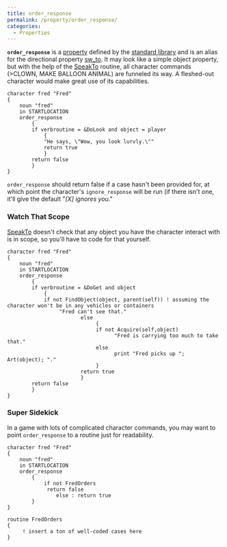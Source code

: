 ```yaml
---
title: order_response
permalink: /property/order_response/
categories: 
  - Properties
---
```


**`order_response`** is a [property](properties/) defined by the
[standard library](library/) and is an alias for the
directional property [sw_to](directions/sw_to/). It may look like a
simple object property, but with the help of the
[SpeakTo](parsing/speakto/) routine, all character commands
(&gt;CLOWN, MAKE BALLOON ANIMAL) are funneled its way. A fleshed-out
character would make great use of its capabilities.

    character fred "Fred"
    {
        noun "fred"
        in STARTLOCATION
        order_response
            {
            if verbroutine = &DoLook and object = player
                {
                "He says, \"Wow, you look lurvly.\""
                return true
                }
            return false
            }
    }

`order_response` should return false if a case hasn't been provided for,
at which point the character's `ignore_response` will be run (if there
isn't one, it'll give the default "*\[X\] ignores you*."

### Watch That Scope

[SpeakTo](parsing/speakto/) doesn't check that any object you have the
character interact with is in scope, so you'll have to code for that
yourself.

    character fred "Fred"
    {
        noun "fred"
        in STARTLOCATION
        order_response
            {
            if verbroutine = &DoGet and object
                {
                if not FindObject(object, parent(self)) ! assuming the character won't be in any vehicles or containers
                     "Fred can't see that."
                            else
                                 {
                                 if not Acquire(self,object)
                                       "Fred is carrying too much to take that."
                                 else
                                       print "Fred picks up "; Art(object); "."
                                 }
                            return true
                            }
            return false
            }
    }

### Super Sidekick

In a game with lots of complicated character commands, you may want to
point `order_response` to a routine just for readability.

    character fred "Fred"
    {
        noun "fred"
        in STARTLOCATION
        order_response
            {
                if not FredOrders
                 return false
                    else : return true
            }
    }

    routine FredOrders
    {
         ! insert a ton of well-coded cases here
    }
